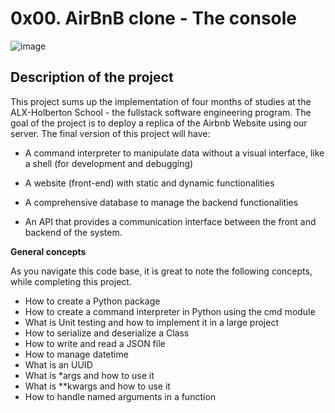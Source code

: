 # 0x00. AirBnB clone - The console #
![image](https://user-images.githubusercontent.com/99464926/217079018-0036479c-151a-431f-ba0d-21584479b53e.png)

## Description of the project ##

This project sums up the implementation of four months of studies at the ALX-Holberton School - the fullstack software engineering program. The goal of the project is to deploy a replica of the Airbnb Website using our server. The final version of this project will have:

 - A command interpreter to manipulate data without a visual interface, like a shell (for development and debugging)
 
 - A website (front-end) with static and dynamic functionalities
 
 - A comprehensive database to manage the backend functionalities
 
 - An API that provides a communication interface between the front and backend of the system.
 
 **General concepts**
 
 As you navigate this code base, it is great to note the following concepts, while completing this project.

- How to create a Python package
- How to create a command interpreter in Python using the cmd module
- What is Unit testing and how to implement it in a large project
- How to serialize and deserialize a Class
- How to write and read a JSON file
- How to manage datetime
- What is an UUID
- What is *args and how to use it
- What is **kwargs and how to use it
- How to handle named arguments in a function
